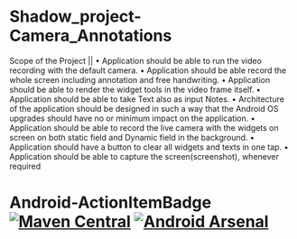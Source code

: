# Shadow_project-Camera_Annotations
Scope of the Project 
||
•	Application should be able to run the video recording with the default camera.
•	Application should be able record the whole screen including annotation and free handwriting.
•	Application should be able to render the widget tools in the video frame itself. 
•	Application should be able to take Text also as input Notes. 
•	Architecture of the application should be designed in such a way that the Android OS upgrades should have no or minimum impact on the application. 
•	Application should be able to record the live camera with the widgets on screen on both static field and Dynamic field in the background. 
•	Application should have a button to clear all widgets and texts in one tap. 
•	Application should be able to capture the screen(screenshot), whenever required

# Android-ActionItemBadge [![Maven Central](https://maven-badges.herokuapp.com/maven-central/com.mikepenz/actionitembadge/badge.svg?style=flat)](https://maven-badges.herokuapp.com/maven-central/com.mikepenz/actionitembadge) [![Android Arsenal](http://img.shields.io/badge/Android%20Arsenal-Android--ActionItemBadge-brightgreen.svg?style=flat)](http://android-arsenal.com/details/1/755) 
